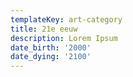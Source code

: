```yaml
---
templateKey: art-category
title: 21e eeuw
description: Lorem Ipsum
date_birth: '2000'
date_dying: '2100'
---
```


